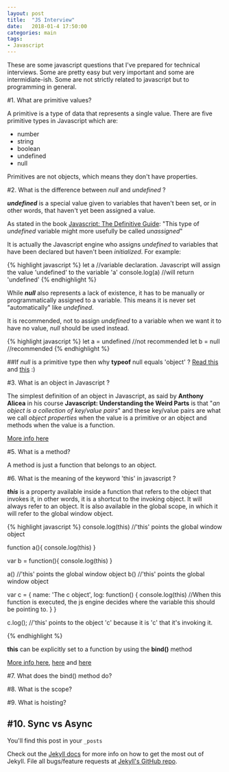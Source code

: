 ```yaml
---
layout: post
title:  "JS Interview"
date:   2018-01-4 17:50:00
categories: main
tags:
- Javascript
---
```


These are some javascript questions that I've prepared for technical interviews. Some are pretty easy but very important and some are intermidiate-ish. Some are not strictly related to javascript but to programming in general.

#1. What are primitive values? 

A primitive is a type of data that represents a single value. There are five primitive types in Javascript which are: 

- number
- string
- boolean
- undefined
- null

Primitives are not objects, which means they don't have properties. 

#2. What is the difference between *null* and *undefined* ?

***undefined*** is a special value given to variables that haven't been set, or in other words, that haven't yet been assigned a value. 

As stated in the book [Javascript: The Definitive Guide](https://books.google.co.cr/books?id=2weL0iAfrEMC&pg=PT77&lpg=PT77&dq=javascript+why+is+undefined+not+called+unassigned&source=bl&ots=_bWBoEXZ8F&sig=T-MnuyFGKRfItrYAohj4Bqb1ZEE&hl=en&sa=X&ved=0ahUKEwiO6-iq8sTYAhUOzlMKHQRjCBAQ6AEIMjAB#v=onepage&q=javascript%20why%20is%20undefined%20not%20called%20unassigned&f=false): "This type of *undefined* variable might more usefully be called *unassigned*"

It is actually the Javascript engine who assigns *undefined* to variables that have been declared but haven't been *initialized*. For example:

{% highlight javascript %}
let a //variable declaration. Javascript will assign the value 'undefined' to the variable 'a'
console.log(a) //will return 'undefined'
{% endhighlight %}

While ***null*** also represents a lack of existence, it has to be manually or programmatically assigned to a variable. This means it is never set "automatically" like *undefined*.

It is recommended, not to assign *undefined* to a variable when we want it to have no value, *null* should be used instead.

{% highlight javascript %}
let a = undefined //not recommended
let b = null //recommended
{% endhighlight %}

##If *null* is a primitive type then why **typeof** null equals 'object' ?
[Read this](http://2ality.com/2013/10/typeof-null.html) and [this](https://stackoverflow.com/questions/18808226/why-is-typeof-null-object) :)

#3. What is an object in Javascript ?

The simplest definition of an object in Javascript, as said by **Anthony Alicea** in his course **Javascript: Understanding the Weird Parts** is that "*an object is a collection of key/value pairs*" and these key/value pairs are what we call *object properties* when the value is a primitive or an object and methods when the value is a function.

[More info here](https://developer.mozilla.org/en-US/docs/Web/JavaScript/Guide/Working_with_Objects)

#5. What is a method?

A method is just a function that belongs to an object. 

#6. What is the meaning of the keyword 'this' in javascript ?

***this*** is a property available inside a function that refers to the object that invokes it, in other words, it is a shortcut to the invoking object. It will always refer to an object. It is also available in the global scope, in which it will refer to the global window object.

{% highlight javascript %}
console.log(this) //'this' points the global window object

function a(){
  console.log(this)
}

var b = function(){
  console.log(this)
}

a() //'this' points the global window object
b() //'this' points the global window object

var c = {
  name: 'The c object',
  log: function() {
    console.log(this) //When this function is executed, the js engine decides where the variable this should be pointing to.
  }
}

c.log(); //'this' points to the object 'c' because it is 'c' that it's invoking it.

{% endhighlight %}

**this** can be explicitly set to a function by using the **bind()** method

[More info here](http://javascriptissexy.com/understand-javascripts-this-with-clarity-and-master-it/), [here](https://www.sitepoint.com/what-is-this-in-javascript/) and [here](http://javascriptissexy.com/javascript-apply-call-and-bind-methods-are-essential-for-javascript-professionals/)

#7. What does the bind() method do?

#8. What is the scope?

#9. What is hoisting? 

#10. Sync vs Async
------
You'll find this post in your `_posts` 

Check out the [Jekyll docs][jekyll] for more info on how to get the most out of Jekyll. File all bugs/feature requests at [Jekyll's GitHub repo][jekyll-gh].

[jekyll-gh]: https://github.com/mojombo/jekyll
[jekyll]:    http://jekyllrb.com